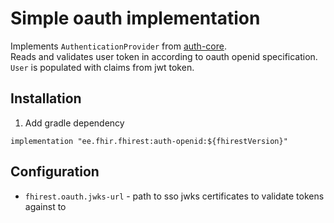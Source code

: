 # Simple oauth implementation
Implements `AuthenticationProvider` from [auth-core](../auth-core).  
Reads and validates user token in according to oauth openid specification.  
`User` is populated with claims from jwt token. 

## Installation
1. Add gradle dependency
```
implementation "ee.fhir.fhirest:auth-openid:${fhirestVersion}"
```

## Configuration
* `fhirest.oauth.jwks-url` - path to sso jwks certificates to validate tokens against to

